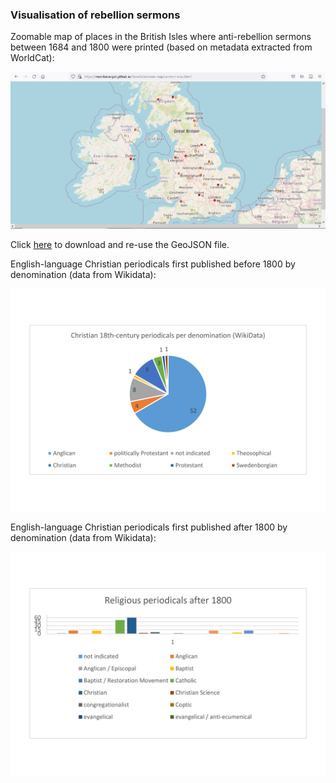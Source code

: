 ### Visualisation of rebellion sermons

Zoomable map of places in the British Isles where anti-rebellion sermons between 1684 and 1800 were printed (based on metadata extracted from WorldCat):

[<img src="./assets/MAP_screenshot-sermons.png"/>](https://monikabarget.github.io/Revolts/sermon-map/sermon-map.html)
  
Click [here](https://github.com/MonikaBarget/Revolts/blob/master/MAP_sermons-per-place.geojson) to download and re-use the GeoJSON file.

English-language Christian periodicals first published before 1800 by denomination (data from Wikidata):

<img src="./charts/ChristianPeriodicals_before1800.png" width="750"/>

English-language Christian periodicals first published after 1800 by denomination (data from Wikidata):

<img src="./charts/ChristianPeriodicals_after1800.png" width="750"/>


